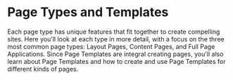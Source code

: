 # Page Types and Templates [](id=page-types-and-templates)

Each page type has unique features that fit together to create compelling sites.
Here you'll look at each type in more detail, with a focus on the three most
common page types: Layout Pages, Content Pages, and Full Page Applications.
Since Page Templates are integral creating pages, you'll also learn about Page
Templates and how to create and use Page Templates for different kinds of pages. 
